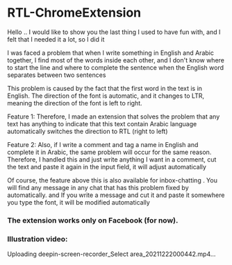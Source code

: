 # RTL-ChromeExtension

Hello ..
I would like to show you the last thing I used to have fun with, and I felt that I needed it a lot, so I did it

I was faced a problem that when I write something in English and Arabic together, I find most of the words inside each other, and I don't know where to start the line and where to complete the sentence when the English word separates between two sentences

This problem is caused by the fact that the first word in the text is in English. The direction of the font is automatic, and it changes to LTR, meaning the direction of the font is left to right.

Feature 1:
Therefore, I made an extension that solves the problem that any text has anything to indicate that this text contain Arabic language automatically switches the direction to RTL (right to left)

Feature 2:
Also, if I write a comment and tag a name in English and complete it in Arabic, the same problem will occur for the same reason.
Therefore, I handled this and just write anything I want in a comment, cut the text and paste it again in the input field, it will adjust automatically

Of course, the feature above this is also available for inbox-chatting . You will find any message in any chat that has this problem fixed by automatically. and If you write a message and cut it and paste it somewhere you type the font, it will be modified automatically

### The extension works only on Facebook (for now).


### Illustration video:
Uploading deepin-screen-recorder_Select area_20211222000442.mp4…

